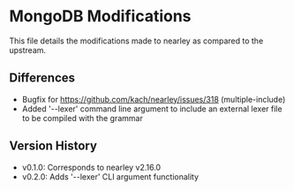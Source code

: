 # MongoDB Modifications

This file details the modifications made to nearley as compared to the upstream.

## Differences

- Bugfix for https://github.com/kach/nearley/issues/318 (multiple-include)
- Added '--lexer' command line argument to include an external lexer file to be compiled
  with the grammar

## Version History

- v0.1.0: Corresponds to nearley v2.16.0
- v0.2.0: Adds '--lexer' CLI argument functionality

